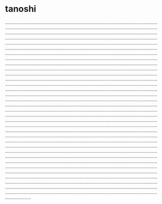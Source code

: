 # tanoshi
.............................................................................................................................................................................................................................................................................................................................................................................................................................................................................................................................................................................................................................................................................................................................................................................................................................................................................................................................................................................................................................................................................................................................................................................................................................................................................................................................................................................................................................................................................................................................................................................................................................................................................................................................................................................................................................................................................................................................................................................................................................................................................................................................................................................................................................................................................................................................................................................................................................................................................................................................................................................................................................................................................................................................................................................................................................................................................................................................................................................................................................................................................................................................................................................................................................................................................................................................................................................................................................................................................................................................................................................................................................................................................................................................................................................................................................................................................................................................................................................................................................................................................................................................................................................................................................................................................................................................................................................................................